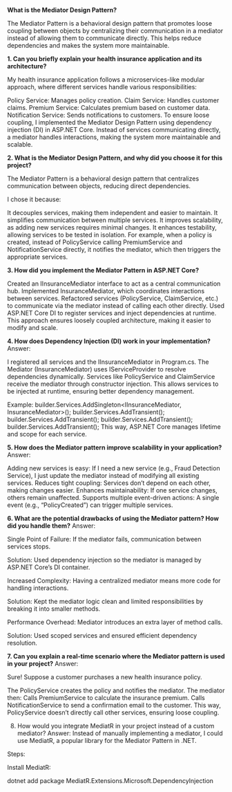 **What is the Mediator Design Pattern?**

The Mediator Pattern is a behavioral design pattern that promotes loose coupling between objects by centralizing their communication in a mediator instead of allowing them to communicate directly. This helps reduce dependencies and makes the system more maintainable.


**1. Can you briefly explain your health insurance application and its architecture?**

My health insurance application follows a microservices-like modular approach, where different services handle various responsibilities:

Policy Service: Manages policy creation.
Claim Service: Handles customer claims.
Premium Service: Calculates premium based on customer data.
Notification Service: Sends notifications to customers.
To ensure loose coupling, I implemented the Mediator Design Pattern using dependency injection (DI) in ASP.NET Core. Instead of services communicating directly, a mediator handles interactions, making the system more maintainable and scalable.

**2. What is the Mediator Design Pattern, and why did you choose it for this project?**

The Mediator Pattern is a behavioral design pattern that centralizes communication between objects, reducing direct dependencies.

I chose it because:

It decouples services, making them independent and easier to maintain.
It simplifies communication between multiple services.
It improves scalability, as adding new services requires minimal changes.
It enhances testability, allowing services to be tested in isolation.
For example, when a policy is created, instead of PolicyService calling PremiumService and NotificationService directly, it notifies the mediator, which then triggers the appropriate services.

**3. How did you implement the Mediator Pattern in ASP.NET Core?**

Created an IInsuranceMediator interface to act as a central communication hub.
Implemented InsuranceMediator, which coordinates interactions between services.
Refactored services (PolicyService, ClaimService, etc.) to communicate via the mediator instead of calling each other directly.
Used ASP.NET Core DI to register services and inject dependencies at runtime.
This approach ensures loosely coupled architecture, making it easier to modify and scale.

**4. How does Dependency Injection (DI) work in your implementation?**
Answer:

I registered all services and the IInsuranceMediator in Program.cs.
The Mediator (InsuranceMediator) uses IServiceProvider to resolve dependencies dynamically.
Services like PolicyService and ClaimService receive the mediator through constructor injection.
This allows services to be injected at runtime, ensuring better dependency management.

Example:
builder.Services.AddSingleton<IInsuranceMediator, InsuranceMediator>();
builder.Services.AddTransient<PolicyService>();
builder.Services.AddTransient<ClaimService>();
builder.Services.AddTransient<PremiumService>();
builder.Services.AddTransient<NotificationService>();
This way, ASP.NET Core manages lifetime and scope for each service.

**5. How does the Mediator pattern improve scalability in your application?**
Answer:

Adding new services is easy: If I need a new service (e.g., Fraud Detection Service), I just update the mediator instead of modifying all existing services.
Reduces tight coupling: Services don’t depend on each other, making changes easier.
Enhances maintainability: If one service changes, others remain unaffected.
Supports multiple event-driven actions: A single event (e.g., “PolicyCreated”) can trigger multiple services.

**6. What are the potential drawbacks of using the Mediator pattern? How did you handle them?**
Answer:

Single Point of Failure: If the mediator fails, communication between services stops.

Solution: Used dependency injection so the mediator is managed by ASP.NET Core’s DI container.

Increased Complexity: Having a centralized mediator means more code for handling interactions.

Solution: Kept the mediator logic clean and limited responsibilities by breaking it into smaller methods.

Performance Overhead: Mediator introduces an extra layer of method calls.

Solution: Used scoped services and ensured efficient dependency resolution.

**7. Can you explain a real-time scenario where the Mediator pattern is used in your project?**
Answer:

Sure! Suppose a customer purchases a new health insurance policy.

The PolicyService creates the policy and notifies the mediator.
The mediator then:
Calls PremiumService to calculate the insurance premium.
Calls NotificationService to send a confirmation email to the customer.
This way, PolicyService doesn’t directly call other services, ensuring loose coupling.

8. How would you integrate MediatR in your project instead of a custom mediator?
Answer:
Instead of manually implementing a mediator, I could use MediatR, a popular library for the Mediator Pattern in .NET.

Steps:

Install MediatR:

dotnet add package MediatR.Extensions.Microsoft.DependencyInjection
